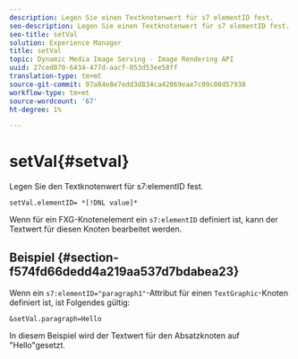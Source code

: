 ```yaml
---
description: Legen Sie einen Textknotenwert für s7 elementID fest.
seo-description: Legen Sie einen Textknotenwert für s7 elementID fest.
seo-title: setVal
solution: Experience Manager
title: setVal
topic: Dynamic Media Image Serving - Image Rendering API
uuid: 27ced070-6434-477d-aacf-053d53ee58ff
translation-type: tm+mt
source-git-commit: 97a84e8e7edd3d834ca42069eae7c09c00d57938
workflow-type: tm+mt
source-wordcount: '67'
ht-degree: 1%

---
```



# setVal{#setval}

Legen Sie den Textknotenwert für s7:elementID fest.

`setVal.elementID= *[!DNL value]*`

Wenn für ein FXG-Knotenelement ein `s7:elementID` definiert ist, kann der Textwert für diesen Knoten bearbeitet werden.

## Beispiel {#section-f574fd66dedd4a219aa537d7bdabea23}

Wenn ein `s7:elementID="paragraph1"`-Attribut für einen `TextGraphic`-Knoten definiert ist, ist Folgendes gültig:

`&setVal.paragraph=Hello`

In diesem Beispiel wird der Textwert für den Absatzknoten auf &quot;Hello&quot;gesetzt.

